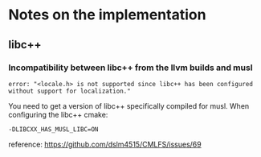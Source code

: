 # Notes on the implementation


## libc++

### Incompatibility between libc++ from the llvm builds and musl

```
error: "<locale.h> is not supported since libc++ has been configured without support for localization."
```

You need to get a version of libc++ specifically compiled for musl. When configuring the libc++ cmake:

```
-DLIBCXX_HAS_MUSL_LIBC=ON
```

reference: https://github.com/dslm4515/CMLFS/issues/69
